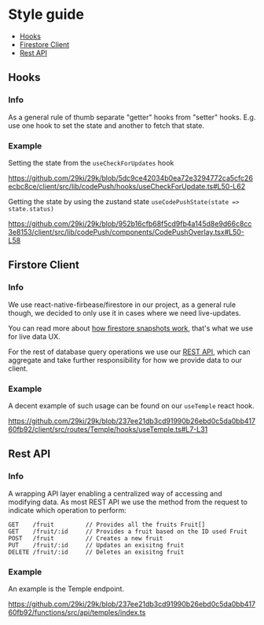 # Style guide

- [Hooks](#Hooks)
- [Firestore Client](#Firstore-Client)
- [Rest API](#Rest-Api)

## Hooks

### Info

As a general rule of thumb separate "getter" hooks from "setter" hooks. E.g. use one hook to set the state and another to fetch that state.

### Example

Setting the state from the `useCheckForUpdates` hook

https://github.com/29ki/29k/blob/5dc9ce42034b0ea72e3294772ca5cfc26ecbc8ce/client/src/lib/codePush/hooks/useCheckForUpdate.ts#L50-L62

Getting the state by using the zustand state `useCodePushState(state => state.status)`

https://github.com/29ki/29k/blob/952b16cfb68f5cd9fb4a145d8e9d66c8cc3e8153/client/src/lib/codePush/components/CodePushOverlay.tsx#L50-L58

## Firstore Client

### Info

We use react-native-firbease/firestore in our project, as a general rule though, we decided to only use it in cases where we need live-updates.

You can read more about [how firestore snapshots work](https://rnfirebase.io/firestore/usage#realtime-changes), that's what we use for live data UX.

For the rest of database query operations we use our [REST API](#rest-api), which can aggregate and take further responsibility for how we provide data to our client.

### Example

A decent example of such usage can be found on our `useTemple` react hook.

https://github.com/29ki/29k/blob/237ee21db3cd91990b26ebd0c5da0bb41760fb92/client/src/routes/Temple/hooks/useTemple.ts#L7-L31

## Rest API

### Info

A wrapping API layer enabling a centralized way of accessing and modifying data.
As most REST API we use the method from the request to indicate which operation to perform:

```
GET    /fruit         // Provides all the fruits Fruit[]
GET    /fruit/:id     // Provides a fruit based on the ID used Fruit
POST   /fruit         // Creates a new fruit
PUT    /fruit/:id     // Updates an exisitng fruit
DELETE /fruit/:id     // Deletes an exisitng fruit
```

### Example

An example is the Temple endpoint.

https://github.com/29ki/29k/blob/237ee21db3cd91990b26ebd0c5da0bb41760fb92/functions/src/api/temples/index.ts
